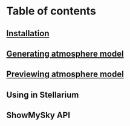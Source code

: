 # Table of contents

## [Installation](installation.html)
## [Generating atmosphere model](model-generation.html)
## [Previewing atmosphere model](model-preview.html)
## Using in Stellarium
## ShowMySky API
